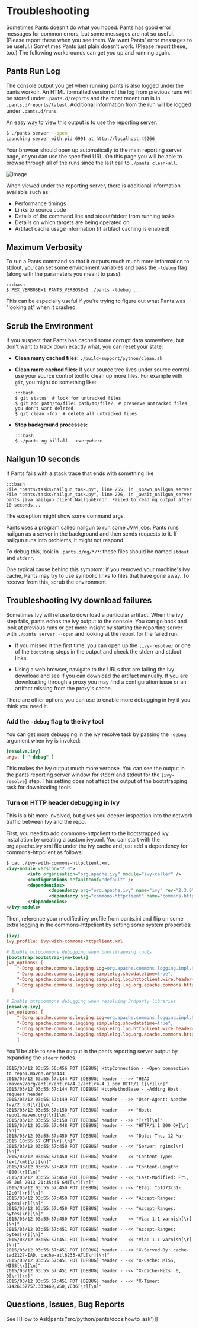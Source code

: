 Troubleshooting
===============

Sometimes Pants doesn't do what you hoped.
Pants has good error messages for common errors, but
some messages are not so useful.
(Please report these when you see them.
We want Pants' error messages to be useful.)
Sometimes Pants just plain doesn't work. (Please report these, too.) The
following workarounds can get you up and running again.

<a pantsmark="tshoot_verbosity"> </a>

Pants Run Log
------------

The console output you get when running pants is also logged under the
pants workdir.  An HTML formatted version of the log from previous
runs will be stored under `.pants.d/reports` and the most recent run
is in `.pants.d/reports/latest`.  Additional information from the run
will be logged under `.pants.d/runs`.

An easy way to view this output is to use the reporting server.

```bash
$ ./pants server --open
Launching server with pid 6991 at http://localhost:49266
```

Your browser should open up automatically to the main reporting server
page, or you can use the specified URL.  On this page you will be able to
browse through all of the runs since the last call to `./pants
clean-all`.

![image](images/report-server-page.png)

When viewed under the reporting server, there is additional
information available such as:

- Performance timings
- Links to source code
- Details of the command line and stdout/stderr from running tasks
- Details on which targets are being operated on
- Artifact cache usage information (if artifact caching is enabled)


Maximum Verbosity
-----------------

To run a Pants command so that it outputs much much more information to
stdout, you can set some environment variables and pass the `-ldebug`
flag (along with the parameters you meant to pass):

    :::bash
    $ PEX_VERBOSE=1 PANTS_VERBOSE=1 ./pants -ldebug ...

This can be especially useful if you're trying to figure out what Pants
was "looking at" when it crashed.

<a pantsmark="washpants"> </a>

Scrub the Environment
---------------------

If you suspect that Pants has cached some corrupt data somewhere, but
don't want to track down exactly what, you can reset your state:

-   **Clean many cached files:** `./build-support/python/clean.sh`
-   **Clean more cached files:** If your source tree lives under source
    control, use your source control tool to clean up more files. For
    example with `git`, you might do something like:

        :::bash
        $ git status  # look for untracked files
        $ git add path/to/file1 path/to/file2  # preserve untracked files you don't want deleted
        $ git clean -fdx  # delete all untracked files

-   **Stop background processes:**

        :::bash
        $ ./pants ng-killall --everywhere

Nailgun 10 seconds
------------------

If Pants fails with a stack trace that ends with something like

    :::bash
    File "pants/tasks/nailgun_task.py", line 255, in _spawn_nailgun_server
    File "pants/tasks/nailgun_task.py", line 226, in _await_nailgun_server
    pants.java.nailgun_client.NailgunError: Failed to read ng output after 10 seconds...

The exception might show some command args.

Pants uses a program called nailgun to run some JVM jobs. Pants runs
nailgun as a server in the background and then sends requests to it. If
nailgun runs into problems, it might not respond.

To debug this, look in `.pants.d/ng/*/*`: these files should be named
`stdout` and `stderr`.

One typical cause behind this symptom: if you removed your machine's Ivy
cache, Pants may try to use symbolic links to files that have gone away.
To recover from this, <a pantsref="washpants">scrub the environment</a>.

Troubleshooting Ivy download failures
---------------------------------

Sometimes Ivy will refuse to download a particular artifact.   When
the ivy step fails, pants echos the ivy output to the console.
You can go back and look at previous runs or get more insight
by starting the reporting server with `./pants server --open` and
looking at the report for the failed run.

* If you missed it the first time, you can open up the `[ivy-resolve]`
or one of the `bootstrap` steps in the output and check the stderr
and stdout links.

* Using a web browser, navigate to the URLs that are failing the Ivy
download and see if you can download the artifact manually.
If you are downloading through a proxy you may find a configuration
issue or an artifact missing from the proxy's cache.

There are other options you can use to enable more debugging in
Ivy if you think you need it.

### Add the `-debug` flag to the ivy tool

You can get more debugging in the ivy resolve task by passing the
`-debug` argument when ivy is invoked:

```ini
[resolve.ivy]
args: [ "-debug" ]
```

This makes the ivy output much more verbose.  You can see the output in the
pants reporting server window for stderr and stdout for the
`[ivy-resolve]` step.  This setting does not affect the output of the
bootstrapping task for downloading tools.

### Turn on HTTP header debugging in Ivy

This is a bit more involved, but gives you deeper inspection into the
network traffic between Ivy and the repo.

First, you need to add commons-httpclient to the bootstrapped ivy
installation by creating a custom ivy.xml.  You can
start with the org.apache.ivy xml file under the ivy cache and just
add a dependency for commons-httpclient as follows:

```xml
$ cat ./ivy-with-commons-httpclient.xml
<ivy-module version="2.0">
        <info organisation="org.apache.ivy" module="ivy-caller" />
        <configurations defaultconf="default" />
        <dependencies>
                <dependency org="org.apache.ivy" name="ivy" rev="2.3.0" />
                <dependency org="commons-httpclient" name="commons-httpclient" rev="3.0" />
        </dependencies>
</ivy-module>
```

Then, reference your modified ivy profile from pants.ini and flip on
some extra logging in the commons-httpclient by setting some system properties:

```ini
[ivy]
ivy_profile: ivy-with-commons-httpclient.xml

# Enable httpcommons debugging when bootstrapping tools
[bootstrap.bootstrap-jvm-tools]
jvm_options: [
    "-Dorg.apache.commons.logging.Log=org.apache.commons.logging.impl.SimpleLog",
    "-Dorg.apache.commons.logging.simplelog.showdatetime=true",
    "-Dorg.apache.commons.logging.simplelog.log.httpclient.wire.header=debug",
    "-Dorg.apache.commons.logging.simplelog.log.org.apache.commons.httpclient=debug",
  ]

# Enable httpcommons debugging when resolving 3rdparty libraries
[resolve.ivy]
jvm_options: [
    "-Dorg.apache.commons.logging.Log=org.apache.commons.logging.impl.SimpleLog",
    "-Dorg.apache.commons.logging.simplelog.showdatetime=true",
    "-Dorg.apache.commons.logging.simplelog.log.httpclient.wire.header=debug",
    "-Dorg.apache.commons.logging.simplelog.log.org.apache.commons.httpclient=debug",
	]
```

You'll be able to see the output in the pants reporting server output
by expanding the `stderr` nodes.

```
2015/03/12 03:55:56:456 PDT [DEBUG] HttpConnection - -Open connection to repo1.maven.org:443
2015/03/12 03:55:57:144 PDT [DEBUG] header - ->> "HEAD /maven2/org/antlr/antlr4/4.1/antlr4-4.1.pom HTTP/1.1[\r][\n]"
2015/03/12 03:55:57:144 PDT [DEBUG] HttpMethodBase - -Adding Host request header
2015/03/12 03:55:57:149 PDT [DEBUG] header - ->> "User-Agent: Apache Ivy/2.3.0[\r][\n]"
2015/03/12 03:55:57:150 PDT [DEBUG] header - ->> "Host: repo1.maven.org[\r][\n]"
2015/03/12 03:55:57:150 PDT [DEBUG] header - ->> "[\r][\n]"
2015/03/12 03:55:57:448 PDT [DEBUG] header - -<< "HTTP/1.1 200 OK[\r][\n]"
2015/03/12 03:55:57:450 PDT [DEBUG] header - -<< "Date: Thu, 12 Mar 2015 10:55:57 GMT[\r][\n]"
2015/03/12 03:55:57:450 PDT [DEBUG] header - -<< "Server: nginx[\r][\n]"
2015/03/12 03:55:57:450 PDT [DEBUG] header - -<< "Content-Type: text/xml[\r][\n]"
2015/03/12 03:55:57:450 PDT [DEBUG] header - -<< "Content-Length: 4800[\r][\n]"
2015/03/12 03:55:57:450 PDT [DEBUG] header - -<< "Last-Modified: Fri, 05 Jul 2013 21:35:45 GMT[\r][\n]"
2015/03/12 03:55:57:450 PDT [DEBUG] header - -<< "ETag: "51d73c31-12c0"[\r][\n]"
2015/03/12 03:55:57:450 PDT [DEBUG] header - -<< "Accept-Ranges: bytes[\r][\n]"
2015/03/12 03:55:57:450 PDT [DEBUG] header - -<< "Accept-Ranges: bytes[\r][\n]"
2015/03/12 03:55:57:450 PDT [DEBUG] header - -<< "Via: 1.1 varnish[\r][\n]"
2015/03/12 03:55:57:451 PDT [DEBUG] header - -<< "Accept-Ranges: bytes[\r][\n]"
2015/03/12 03:55:57:451 PDT [DEBUG] header - -<< "Via: 1.1 varnish[\r][\n]"
2015/03/12 03:55:57:451 PDT [DEBUG] header - -<< "X-Served-By: cache-iad2127-IAD, cache-atl6233-ATL[\r][\n]"
2015/03/12 03:55:57:451 PDT [DEBUG] header - -<< "X-Cache: MISS, MISS[\r][\n]"
2015/03/12 03:55:57:451 PDT [DEBUG] header - -<< "X-Cache-Hits: 0, 0[\r][\n]"
2015/03/12 03:55:57:451 PDT [DEBUG] header - -<< "X-Timer: S1426157757.333469,VS0,VE36[\r][\n]"
```


Questions, Issues, Bug Reports
------------------------------

See [[How to Ask|pants('src/python/pants/docs:howto_ask')]]
